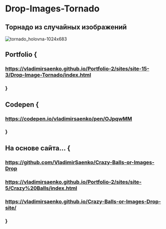 # Drop-Images-Tornado
 
## Торнадо из случайных изображений

![tornado_holovna-1024x683](https://user-images.githubusercontent.com/56477695/150160772-effba270-4935-445c-b5e5-712c0ac6cf74.jpg)

## Portfolio {

### https://vladimirsaenko.github.io/Portfolio-2/sites/site-15-3/Drop-Image-Tornado/index.html

### }

## Codepen {

### https://codepen.io/vladimirsaenko/pen/OJpqwMM

### }

## На основе сайта... {

### https://github.com/VladimirSaenko/Crazy-Balls-or-Images-Drop
  
### https://vladimirsaenko.github.io/Portfolio-2/sites/site-5/Crazy%20Balls/index.html
  
### https://vladimirsaenko.github.io/Crazy-Balls-or-Images-Drop-site/
  
### }

